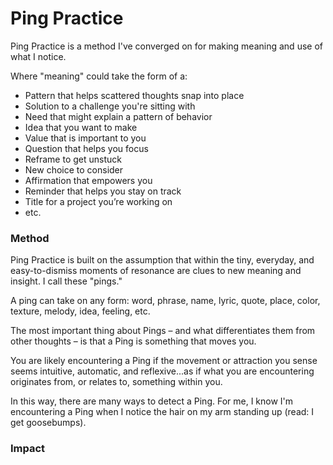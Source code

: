 # Ping Practice

Ping Practice is a method I've converged on for making meaning and use of what I notice.

Where "meaning" could take the form of a:

* Pattern that helps scattered thoughts snap into place&#x20;
* Solution to a challenge you're sitting with
* Need that might explain a pattern of behavior&#x20;
* Idea that you want to make
* Value that is important to you&#x20;
* Question that helps you focus&#x20;
* Reframe to get unstuck&#x20;
* New choice to consider&#x20;
* Affirmation that empowers you&#x20;
* Reminder that helps you stay on track&#x20;
* Title for a project you’re working on
* etc.

### Method

Ping Practice is built on the assumption that within the tiny, everyday, and easy-to-dismiss moments of resonance are clues to new meaning and insight. I call these "pings."

A ping can take on any form: word, phrase, name, lyric, quote, place, color, texture, melody, idea, feeling, etc.

The most important thing about Pings – and what differentiates them from other thoughts – is that a Ping is something that moves you.&#x20;

You are likely encountering a Ping if the movement or attraction you sense seems intuitive, automatic, and reflexive...as if what you are encountering originates from, or relates to, something within you.

In this way, there are many ways to detect a Ping. For me, I know I'm encountering a Ping when I notice the hair on my arm standing up (read: I get goosebumps).



### Impact

